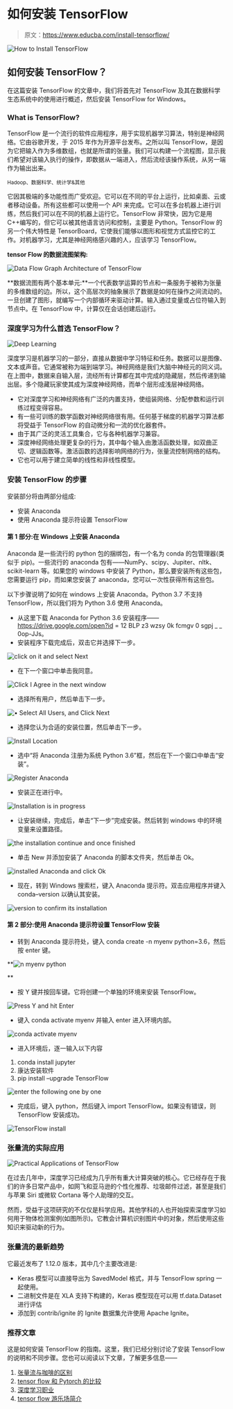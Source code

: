 # 如何安装 TensorFlow

> 原文：<https://www.educba.com/install-tensorflow/>

![How to Install TensorFlow](img/c6cca0be1b46e9f68869324f99715010.png)



## 如何安装 TensorFlow？

在这篇安装 TensorFlow 的文章中，我们将首先对 TensorFlow 及其在数据科学生态系统中的使用进行概述，然后安装 TensorFlow for Windows。

### What is TensorFlow?

TensorFlow 是一个流行的软件应用程序，用于实现机器学习算法，特别是神经网络。它由谷歌开发，于 2015 年作为开源平台发布。之所以叫 TensorFlow，是因为它把输入作为多维数组，也就是所谓的张量。我们可以构建一个流程图，显示我们希望对该输入执行的操作，即数据从一端进入，然后流经该操作系统，从另一端作为输出出来。

<small>Hadoop、数据科学、统计学&其他</small>

它因其极端的多功能性而广受欢迎。它可以在不同的平台上运行，比如桌面、云或者移动设备。所有这些都可以使用一个 API 来完成。它可以在多台机器上进行训练，然后我们可以在不同的机器上运行它。TensorFlow 非常快，因为它是用 C++编写的，但它可以被其他语言访问和控制，主要是 Python。TensorFlow 的另一个伟大特性是 TensorBoard，它使我们能够以图形和视觉方式监控它的工作。对机器学习，尤其是神经网络感兴趣的人，应该学习 TensorFlow。

**tensor Flow 的数据流图架构:**

![Data Flow Graph Architecture of TensorFlow](img/7bc9c0d24ea7f5bc8e7071c978cc3733.png)



**数据流图有两个基本单元:**一个代表数学运算的节点和一条服务于被称为张量的多维数组的边。所以，这个高层次的抽象展示了数据是如何在操作之间流动的。一旦创建了图形，就编写一个内部循环来驱动计算。输入通过变量或占位符输入到节点中。在 TensorFlow 中，计算仅在会话创建后运行。

### 深度学习为什么首选 TensorFlow？

![Deep Learning](img/3017a2957e1ff6943c394758cba9f773.png)



深度学习是机器学习的一部分，直接从数据中学习特征和任务。数据可以是图像、文本或声音。它通常被称为端到端学习。神经网络是我们大脑中神经元的同义词。在上图中，数据来自输入层，流经所有计算都在其中完成的隐藏层，然后传递到输出层。多个隐藏玩家使其成为深度神经网络，而单个层形成浅层神经网络。

*   它对深度学习和神经网络有广泛的内置支持，使组装网络、分配参数和运行训练过程变得容易。
*   有一些可训练的数学函数对神经网络很有用。任何基于梯度的机器学习算法都将受益于 TensorFlow 的自动微分和一流的优化器套件。
*   由于其广泛的灵活工具集合，它与各种机器学习兼容。
*   深度神经网络处理更复杂的行为，其中每个输入由激活函数处理，如双曲正切、逻辑函数等。激活函数的选择影响网络的行为，张量流控制网络的结构。
*   它也可以用于建立简单的线性和非线性模型。

### 安装 TensorFlow 的步骤

安装部分将由两部分组成:

*   安装 Anaconda
*   使用 Anaconda 提示符设置 TensorFlow

#### 第 1 部分:在 Windows 上安装 Anaconda

Anaconda 是一些流行的 python 包的捆绑包，有一个名为 conda 的包管理器(类似于 pip)。一些流行的 anaconda 包有——NumPy、scipy、Jupiter、nltk、scikit-learn 等。如果您的 windows 中安装了 Python，那么要安装所有这些包，您需要运行 pip，而如果您安装了 anaconda，您可以一次性获得所有这些包。

以下步骤说明了如何在 windows 上安装 Anaconda。Python 3.7 不支持 TensorFlow，所以我们将为 Python 3.6 使用 Anaconda。

*   从这里下载 Anaconda for Python 3.6 安装程序——https://drive.google.com/open?id = 12 BLP z3 wzsy 0k fcmgv 0 sgpj _ _ 0op-JJs。
*   安装程序下载完成后，双击它并选择下一步。

![click on it and select Next](img/b000a5fbc40b44f3c9448d1436b551fd.png)



*   在下一个窗口中单击我同意。

![Click I Agree in the next window](img/c4e4c280069aaf50025dfc1667e3dec5.png)



*   选择所有用户，然后单击下一步。

![• Select All Users, and Click Next](img/4010b3a974fbcd4142d7eae0a50ad7ba.png)



*   选择您认为合适的安装位置，然后单击下一步。

![Install Location](img/4bb54827e12c8cfe475a746ed31438c1.png)



*   选中“将 Anaconda 注册为系统 Python 3.6”框，然后在下一个窗口中单击“安装”。

![Register Anaconda](img/6d89cc45602ab15020a3c6a684d63bb8.png)



*   安装正在进行中。

![Installation is in progress](img/07051a85b58a3b3287b692ea1482ccd8.png)



*   让安装继续，完成后，单击“下一步”完成安装。然后转到 windows 中的环境变量来设置路径。

![the installation continue and once finished](img/b7f1a65e9c77e941ecb57a500f268074.png)



*   单击 New 并添加安装了 Anaconda 的脚本文件夹，然后单击 Ok。

![installed Anaconda and click Ok](img/aeab4dc8fd40bdc0ead5a9ed9771bc5b.png)



*   现在，转到 Windows 搜索栏，键入 Anaconda 提示符。双击应用程序并键入 conda–version 以确认其安装。

![version to confirm its installation](img/51a4bb3e46bf8c0c551c054ed8d8fceb.png)



#### 第 2 部分:使用 Anaconda 提示符设置 TensorFlow 安装

*   转到 Anaconda 提示符处，键入 conda create -n myenv python=3.6，然后按 enter 键。

**![n myenv python](img/9dccfe07f13af27b4fda64dc01a6bd88.png)

** 

*   按 Y 键并按回车键。它将创建一个单独的环境来安装 TensorFlow。

![Press Y and hit Enter](img/0c0cea97c6fde6f6ad514b0abd68ff5f.png)



*   键入 conda activate myenv 并输入 enter 进入环境内部。

![conda activate myenv](img/1c1a8f43d628e78c8e3a9e3d38e3e603.png)



*   进入环境后，逐一输入以下内容

1.  conda install jupyter
2.  康达安装软件
3.  pip install –upgrade TensorFlow

![enter the following one by one](img/fb99d8acb5009846c33d13368a91412c.png)



*   完成后，键入 python，然后键入 import TensorFlow。如果没有错误，则 TensorFlow 安装成功。

![TensorFlow install](img/25373d50dab3a128c041e45dcd8896b2.png)



### 张量流的实际应用

![Practical Applications of TensorFlow](img/5fcabbaaaeca567b5ddfbe79ee3594a9.png)



在过去几年中，深度学习已经成为几乎所有重大计算突破的核心。它已经存在于我们的许多日常产品中，如网飞和亚马逊的个性化推荐、垃圾邮件过滤，甚至是我们与苹果 Siri 或微软 Cortana 等个人助理的交互。

然而，受益于这项研究的不仅仅是科学应用。其他学科的人也开始探索深度学习如何用于物体检测案例(如图所示)。它教会计算机识别图片中的对象，然后使用这些知识来驱动新的行为。

### 张量流的最新趋势

它最近发布了 1.12.0 版本，其中几个主要改进是:

*   Keras 模型可以直接导出为 SavedModel 格式，并与 TensorFlow spring 一起使用。
*   二进制文件是在 XLA 支持下构建的，Keras 模型现在可以用 tf.data.Dataset 进行评估
*   添加到 contrib/ignite 的 Ignite 数据集允许使用 Apache Ignite。

### 推荐文章

这是如何安装 TensorFlow 的指南。这里，我们已经分别讨论了安装 TensorFlow 的说明和不同步骤。您也可以阅读以下文章，了解更多信息——

1.  [张量流与咖啡的区别](https://www.educba.com/tensorflow-vs-caffe/)
2.  [tensor flow 和 Pytorch 的比较](https://www.educba.com/tensorflow-vs-pytorch/)
3.  [深度学习职业](https://www.educba.com/careers-in-deep-learnings/)
4.  [tensor flow 游乐场简介](https://www.educba.com/tensorflow-playground/)





